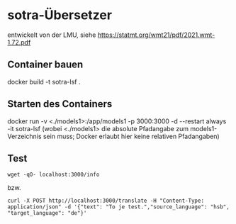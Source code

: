 # sotra-Übersetzer 
entwickelt von der LMU, siehe https://statmt.org/wmt21/pdf/2021.wmt-1.72.pdf


## Container bauen

docker build -t sotra-lsf .

## Starten des Containers

docker run -v <./models1>:/app/models1 -p 3000:3000 -d --restart always -it sotra-lsf
(wobei <./models1> die absolute Pfadangabe zum models1-Verzeichnis sein muss; Docker erlaubt hier keine relativen Pfadangaben)

## Test

`wget -qO- localhost:3000/info`

bzw.

`curl -X POST http://localhost:3000/translate -H "Content-Type: application/json" -d '{"text": "To je test.","source_language": "hsb", "target_language": "de"}'`



